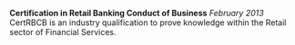__Certification in Retail Banking Conduct of Business__
_February 2013_
CertRBCB is an industry qualification to prove knowledge within the Retail sector of Financial Services.
